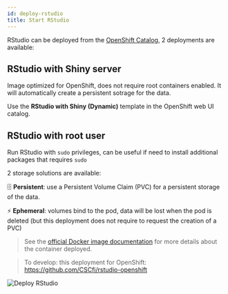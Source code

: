 ```yaml
---
id: deploy-rstudio
title: Start RStudio
---
```


RStudio can be deployed from the [OpenShift Catalog](https://app.dsri.unimaas.nl:8443/console/catalog), 2 deployments are available:

## RStudio with Shiny server

Image optimized for OpenShift, does not require root containers enabled. It will automatically create a persistent sotrage for the data.

Use the **RStudio with Shiny (Dynamic)** template in the OpenShift web UI catalog.

## RStudio with root user

Run RStudio with `sudo` privileges, can be useful if need to install additional packages that requires `sudo`

2 storage solutions are available:

🗄️ **Persistent**: use a Persistent Volume Claim (PVC) for a persistent storage of the data.

⚡ **Ephemeral**: volumes bind to the pod, data will be lost when the pod is deleted (but this deployment does not require to request the creation of a PVC)

> See the [official Docker image documentation](https://github.com/rocker-org/rocker/wiki/Using-the-RStudio-image) for more details about the container deployed.

> To develop: this deployment for OpenShift: https://github.com/CSCfi/rstudio-openshift

<img src="/dsri-documentation/img/screenshot-deploy-rstudio.png" alt="Deploy RStudio" style="max-width: 100%; max-height: 100%;" />